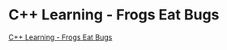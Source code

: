 # C++ Learning - Frogs Eat Bugs
[C++ Learning - Frogs Eat Bugs](https://aiwithcloud.com/2022/09/15/c_learning___frogs_eat_bugs/)